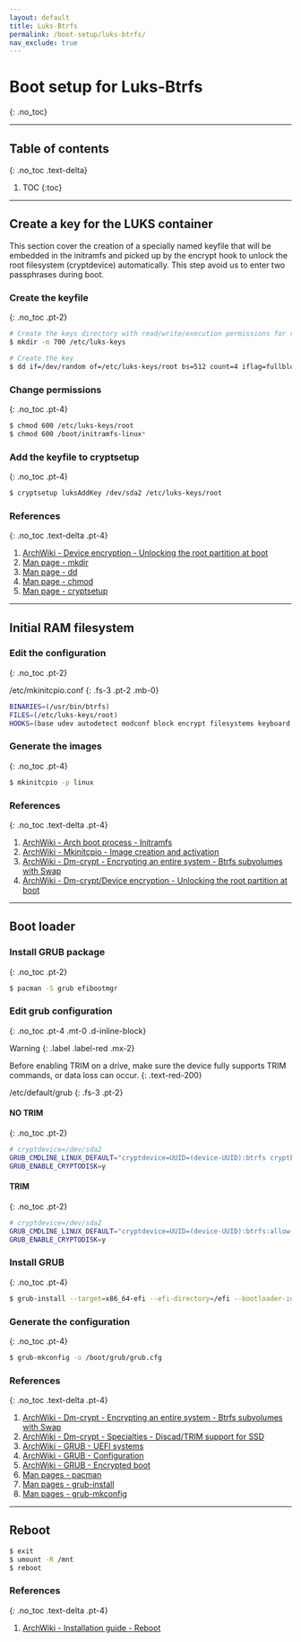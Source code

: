 ```yaml
---
layout: default
title: Luks-Btrfs
permalink: /boot-setup/luks-btrfs/
nav_exclude: true
---
```


# Boot setup for Luks-Btrfs
{: .no_toc}

---

## Table of contents
{: .no_toc .text-delta}

1. TOC
{:toc}

---

## Create a key for the LUKS container

This section cover the creation of a specially named keyfile that will be embedded in the initramfs and picked up by the encrypt hook to unlock the root filesystem (cryptdevice) automatically. This step avoid us to enter two passphrases during boot.

### Create the keyfile
{: .no_toc .pt-2}

```bash
# Create the keys directory with read/write/execution permissions for root
$ mkdir -m 700 /etc/luks-keys

# Create the key
$ dd if=/dev/random of=/etc/luks-keys/root bs=512 count=4 iflag=fullblock
```

### Change permissions
{: .no_toc .pt-4}

```bash
$ chmod 600 /etc/luks-keys/root
$ chmod 600 /boot/initramfs-linux*
```

### Add the keyfile to cryptsetup
{: .no_toc .pt-4}

```bash
$ cryptsetup luksAddKey /dev/sda2 /etc/luks-keys/root
```

### References
{: .no_toc .text-delta .pt-4}

1. [ArchWiki - Device encryption - Unlocking the root partition at boot](https://wiki.archlinux.org/index.php/Dm-crypt/Device_encryption#Unlocking_the_root_partition_at_boot)
1. [Man page - mkdir](https://jlk.fjfi.cvut.cz/arch/manpages/man/core/coreutils/mkdir.1.en)
1. [Man page - dd](https://jlk.fjfi.cvut.cz/arch/manpages/man/core/coreutils/dd.1.en)
1. [Man page - chmod](https://jlk.fjfi.cvut.cz/arch/manpages/man/core/coreutils/chmod.1.en)
1. [Man page - cryptsetup](https://jlk.fjfi.cvut.cz/arch/manpages/man/core/cryptsetup/cryptsetup.8.en)

---

## Initial RAM filesystem

### Edit the configuration
{: .no_toc .pt-2}

/etc/mkinitcpio.conf
{: .fs-3 .pt-2 .mb-0}

```bash
BINARIES=(/usr/bin/btrfs)
FILES=(/etc/luks-keys/root)
HOOKS=(base udev autodetect modconf block encrypt filesystems keyboard keymap fsck)
```

### Generate the images
{: .no_toc .pt-4}

```bash
$ mkinitcpio -p linux
```

### References
{: .no_toc .text-delta .pt-4}

1. [ArchWiki - Arch boot process - Initramfs](https://wiki.archlinux.org/index.php/Arch_boot_process#initramfs)
1. [ArchWiki - Mkinitcpio - Image creation and activation](https://wiki.archlinux.org/index.php/Mkinitcpio#Image_creation_and_activation)
1. [ArchWiki - Dm-crypt - Encrypting an entire system - Btrfs subvolumes with Swap](https://wiki.archlinux.org/index.php/Dm-crypt/Encrypting_an_entire_system#Btrfs_subvolumes_with_swap)
1. [ArchWiki - Dm-crypt/Device encryption - Unlocking the root partition at boot](https://wiki.archlinux.org/index.php/Dm-crypt/Device_encryption#Unlocking_the_root_partition_at_boot)

---

## Boot loader

### Install GRUB package
{: .no_toc .pt-2}

```bash
$ pacman -S grub efibootmgr
```

### Edit grub configuration
{: .no_toc .pt-4 .mt-0 .d-inline-block}

Warning
{: .label .label-red .mx-2}

Before enabling TRIM on a drive, make sure the device fully supports TRIM commands, or data loss can occur.
{: .text-red-200}

/etc/default/grub
{: .fs-3 .pt-2}

#### NO TRIM
{: .no_toc .pt-2}

```bash
# cryptdevice=/dev/sda2
GRUB_CMDLINE_LINUX_DEFAULT="cryptdevice=UUID=(device-UUID):btrfs cryptkey=rootfs:/etc/luks-keys/root loglevel=3 quiet"
GRUB_ENABLE_CRYPTODISK=y
```

#### TRIM
{: .no_toc .pt-2}

```bash
# cryptdevice=/dev/sda2
GRUB_CMDLINE_LINUX_DEFAULT="cryptdevice=UUID=(device-UUID):btrfs:allow-discards cryptkey=rootfs:/etc/luks-keys/root loglevel=3 quiet"
GRUB_ENABLE_CRYPTODISK=y
```

### Install GRUB
{: .no_toc .pt-4}

```bash
$ grub-install --target=x86_64-efi --efi-directory=/efi --bootloader-id=GRUB --recheck
```

### Generate the configuration
{: .no_toc .pt-4}

```bash
$ grub-mkconfig -o /boot/grub/grub.cfg
```

### References
{: .no_toc .text-delta .pt-4}

1. [ArchWiki - Dm-crypt - Encrypting an entire system - Btrfs subvolumes with Swap](https://wiki.archlinux.org/index.php/Dm-crypt/Encrypting_an_entire_system#Btrfs_subvolumes_with_swap)
1. [ArchWiki - Dm-crypt - Specialties - Discad/TRIM support for SSD](https://wiki.archlinux.org/index.php/Dm-crypt/Specialties#Discard/TRIM_support_for_solid_state_drives_(SSD))
1. [ArchWiki - GRUB - UEFI systems](https://wiki.archlinux.org/index.php/GRUB#UEFI_systems)
1. [ArchWiki - GRUB - Configuration](https://wiki.archlinux.org/index.php/GRUB#Configuration)
1. [ArchWiki - GRUB - Encrypted boot](https://wiki.archlinux.org/index.php/GRUB#Encrypted_/boot)
1. [Man pages - pacman](https://jlk.fjfi.cvut.cz/arch/manpages/man/core/pacman/pacman.8.en)
1. [Man pages - grub-install](https://jlk.fjfi.cvut.cz/arch/manpages/man/core/grub/grub-install.8.en)
1. [Man pages - grub-mkconfig](https://jlk.fjfi.cvut.cz/arch/manpages/man/core/grub/grub-mkconfig.8.en)

---

## Reboot

```bash
$ exit
$ umount -R /mnt
$ reboot
```

### References
{: .no_toc .text-delta .pt-4}

1. [ArchWiki - Installation guide - Reboot](https://wiki.archlinux.org/index.php/Installation_guide#Reboot)

